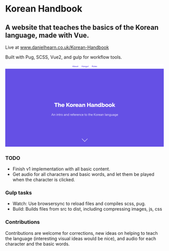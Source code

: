 # Korean Handbook

## A website that teaches the basics of the Korean language, made with Vue.

Live at www.danielhearn.co.uk/Korean-Handbook

Built with Pug, SCSS, Vue2, and gulp for workflow tools.

![GitHub Logo](readme-assets/korean1.png)

### TODO
- Finish v1 implementation with all basic content.
- Get audio for all characters and basic words, and let them be played when the character is clicked.

### Gulp tasks
- Watch: Use browsersync to reload files and compiles scss, pug.
- Build: Builds files from src to dist, including compressing images, js, css

### Contributions

Contributions are welcome for corrections, new ideas on helping to teach the language (interesting visual ideas would be nice), and audio for each character and the basic words.
